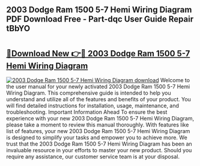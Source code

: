 ## 2003 Dodge Ram 1500 5-7 Hemi Wiring Diagram PDF Download Free - Part-dqc User Guide Repair tBbYO

# <h2><a href="http://dfnhed1.blite.top/?on=2003+Dodge+Ram+1500+5-7+Hemi+Wiring+Diagram">🔗Download New 👉🔴 2003 Dodge Ram 1500 5-7 Hemi Wiring Diagram</a></h2>

[![2003 Dodge Ram 1500 5-7 Hemi Wiring Diagram download](https://i.imgur.com/lujVjoI.png)](http://dfnhed1.blite.top/?on=2003+Dodge+Ram+1500+5-7+Hemi+Wiring+Diagram)
Welcome to the user manual for your newly activated 2003 Dodge Ram 1500 5-7 Hemi Wiring Diagram. This comprehensive guide is intended to help you understand and utilize all of the features and benefits of your product. You will find detailed instructions for installation, usage, maintenance, and troubleshooting. Important Information Ahead To ensure the best experience with your new 2003 Dodge Ram 1500 5-7 Hemi Wiring Diagram, please take a moment to review this manual thoroughly. With features like list of features, your new 2003 Dodge Ram 1500 5-7 Hemi Wiring Diagram is designed to simplify your tasks and empower you to achieve more. We trust that the 2003 Dodge Ram 1500 5-7 Hemi Wiring Diagram has been an invaluable resource in your efforts to master your new product. Should you require any assistance, our customer service team is at your disposal.
